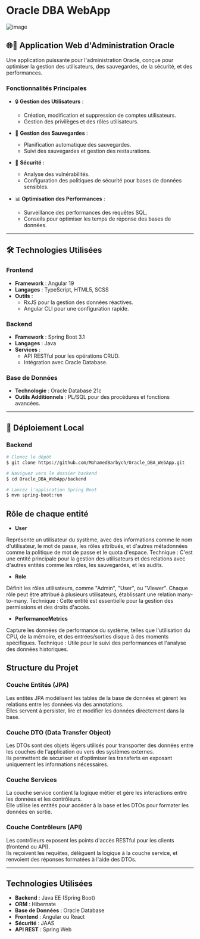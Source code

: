 # Oracle DBA WebApp

![image](https://github.com/user-attachments/assets/ab877b52-7402-4f74-aa9f-ebcf5a85947f)


## 🌐🔧 Application Web d'Administration Oracle

Une application puissante pour l'administration Oracle, conçue pour optimiser la gestion des utilisateurs, des sauvegardes, de la sécurité, et des performances.

### **Fonctionnalités Principales**

- 🔒 **Gestion des Utilisateurs** :
  - Création, modification et suppression de comptes utilisateurs.
  - Gestion des privilèges et des rôles utilisateurs.

- 📂 **Gestion des Sauvegardes** :
  - Planification automatique des sauvegardes.
  - Suivi des sauvegardes et gestion des restaurations.

- 🔐 **Sécurité** :
  - Analyse des vulnérabilités.
  - Configuration des politiques de sécurité pour bases de données sensibles.

- 📊 **Optimisation des Performances** :
  - Surveillance des performances des requêtes SQL.
  - Conseils pour optimiser les temps de réponse des bases de données.

---

## 🛠️ **Technologies Utilisées**

### **Frontend**
- **Framework** : Angular 19
- **Langages** : TypeScript, HTML5, SCSS
- **Outils** :
  - RxJS pour la gestion des données réactives.
  - Angular CLI pour une configuration rapide.

### **Backend**
- **Framework** : Spring Boot 3.1
- **Langages** : Java
- **Services** :
  - API RESTful pour les opérations CRUD.
  - Intégration avec Oracle Database.

### **Base de Données**
- **Technologie** : Oracle Database 21c
- **Outils Additionnels** : PL/SQL pour des procédures et fonctions avancées.

---

## 🚀 **Déploiement Local**

### **Backend**
```bash
# Clonez le dépôt
$ git clone https://github.com/MohamedBarbych/Oracle_DBA_WebApp.git

# Naviguez vers le dossier backend
$ cd Oracle_DBA_WebApp/backend

# Lancez l'application Spring Boot
$ mvn spring-boot:run
```

## **Rôle de chaque entité**
- **User**

Représente un utilisateur du système, avec des informations comme le nom d'utilisateur, le mot de passe, les rôles attribués, et d'autres métadonnées comme la politique de mot de passe et le quota d'espace.
Technique : C'est une entité principale pour la gestion des utilisateurs et des relations avec d'autres entités comme les rôles, les sauvegardes, et les audits.
- **Role**

Définit les rôles utilisateurs, comme "Admin", "User", ou "Viewer". Chaque rôle peut être attribué à plusieurs utilisateurs, établissant une relation many-to-many.
Technique : Cette entité est essentielle pour la gestion des permissions et des droits d'accès.

- **PerformanceMetrics**

Capture les données de performance du système, telles que l'utilisation du CPU, de la mémoire, et des entrées/sorties disque à des moments spécifiques.
Technique : Utile pour le suivi des performances et l'analyse des données historiques.



## Structure du Projet

### **Couche Entités (JPA)**  
Les entités JPA modélisent les tables de la base de données et gèrent les relations entre les données via des annotations.  
Elles servent à persister, lire et modifier les données directement dans la base.

### **Couche DTO (Data Transfer Object)**  
Les DTOs sont des objets légers utilisés pour transporter des données entre les couches de l'application ou vers des systèmes externes.  
Ils permettent de sécuriser et d’optimiser les transferts en exposant uniquement les informations nécessaires.

### **Couche Services**  
La couche service contient la logique métier et gère les interactions entre les données et les contrôleurs.  
Elle utilise les entités pour accéder à la base et les DTOs pour formater les données en sortie.

### **Couche Contrôleurs (API)**  
Les contrôleurs exposent les points d'accès RESTful pour les clients (frontend ou API).  
Ils reçoivent les requêtes, délèguent la logique à la couche service, et renvoient des réponses formatées à l'aide des DTOs.

---

## Technologies Utilisées  
- **Backend** : Java EE (Spring Boot)  
- **ORM** : Hibernate  
- **Base de Données** : Oracle Database  
- **Frontend** : Angular ou React  
- **Sécurité** : JAAS  
- **API REST** : Spring Web  
